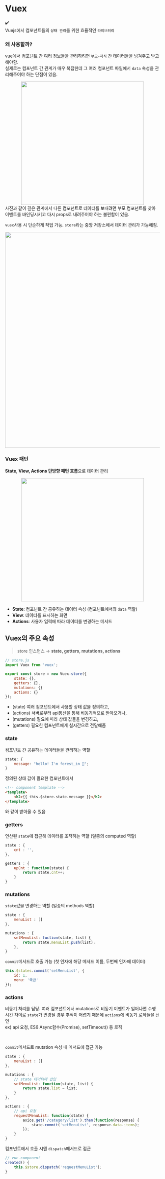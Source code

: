 # Vuex
✔️  
Vuejs에서 컴포넌트들의 `상태 관리`를 위한 효율적인 `라이브러리`   

### 왜 사용할까?
vue에서 컴포넌트 간 여러 정보들을 관리하려면 `부모-자식` 간 데이터들을 넘겨주고 받고 해야함.  
실제로는 컴포넌트 간 관계가 매우 복잡한데 그 여러 컴포넌트 파일에서 `data` 속성을 관리해주어야 하는 단점이 있음.   

<div align="center">
    <img src="https://github.com/marybin99/CS/assets/110241993/1949b719-9e48-419b-b6ba-76ef04859239" width="400"/>
</div>
사진과 같이 깊은 관계에서 다른 컴포넌트로 데이터를 보내려면 부모 컴포넌트를 찾아 이벤트를 바인딩시키고 다시 props로 내려주어야 하는 불편함이 있음.   

`vuex`사용 시 단순하게 작업 가능. `store`라는 중앙 저장소에서 데이터 관리가 가능해짐.   

<div align="center">
    <img src="https://github.com/marybin99/CS/assets/110241993/5c32583e-20ba-4bbf-b8f7-a2d2134078b7" width="700"/>
</div>

### Vuex 패턴
<b>State, View, Actions 단방향 패턴 흐름</b>으로 데이터 관리   

<div align="center">
    <img src="https://github.com/marybin99/CS/assets/110241993/0c60c655-ae2a-4f33-8d70-9f73e9b213e5" width="400"/>
</div>

- **State**: 컴포넌트 간 공유하는 데이터 속성 (컴포넌트에서의 `data` 역할)
- **View**: 데이터를 표시하는 화면
- **Actions**: 사용자 입력에 따라 데이터를 변경하는 메서드

## Vuex의 주요 속성
> store 인스턴스 → **state, getters, mutations, actions**

```js
// store.js
import Vuex from 'vuex';

export const store = new Vuex.store({
    state: {},
    getters: {},
    mutations: {}
    actions: {}
});
```
- (state) 여러 컴포넌트에서 사용할 상태 값을 정의하고,   
- (actions) 서버로부터 api통신을 통해 비동기적으로 받아오거나,  
- (mutations) 필요에 따라 상태 값들을 변경하고,  
- (getters) 필요한 컴포넌트에게 실시간으로 전달해줌   

### state
컴포넌트 간 공유하는 데이터들을 관리하는 역할

```js
state: {
    message: "hello! I'm forest_in 🌳";
}
```

정의된 상태 값이 필요한 컴포넌트에서

```html
<!-- component template -->
<template>
    <h2>{{ this.$store.state.message }}</h2>
</template>
```
와 같이 받아올 수 있음

### getters
연산된 `state`에 접근해 데이터를 조작하는 역할 (일종의 computed 역할)

```js
state : {
    cnt : '',
},

getters : {
    upCnt : function(state) {
        return state.cnt++;
    }
}
```

### mutations
`state`값을 변경하는 역할 (일종의 methods 역할)

```js
state : {
    menuList : []
},

mutations : {
    setMenuList: fuction(state, list) {
        return state.menuList.push(list);
    },
}
```

`commit`메서드로 호출 가능 (첫 인자에 해당 메서드 이름, 두번째 인자에 데이터)

```js
this.$states.commit('setMenuList', {
    id: 1,
    menu: '국밥'
});
```

### actions
비동기 처리를 담당. 여러 컴포넌트에서 mutations로 비동기 이벤트가 일어나면 수행 시간 차이로 `state`가 변경될 경우 추적이 어렵기 때문에 `actions`에 비동기 로직들을 선언   
 ex) api 요청, ES6 Async함수(Promise), setTimeout() 등 로직

<br>

`commit`메서드로 mutation 속성 내 메서드에 접근 가능

```js
state : {
    menuList : []
},

mutations : {
    // state 데이터에 삽입
    setMenuList: function(state, list) {
        return state.list = list;
    }
},

actions : {
    // api 요청
    requestMenuList: function(state) {
        axios.get('/category/list').then(function(response) {
            state.commit('setMenuList', response.data.items);
        });
    }
}
```

컴포넌트에서 호출 시엔 `dispatch`메서드로 접근

```js
// vue-component
created() {
    this.$store.dispatch('requestMenuList');
}
```

